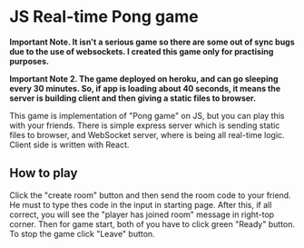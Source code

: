 # JS Real-time Pong game
**Important Note. It isn't a serious game so there are some out of sync bugs due to the use of websockets. I created this game only for practising purposes.**

**Important Note 2. The game deployed on heroku, and can go sleeping every 30 minutes. So, if app is loading about 40 seconds, it means the server is building client and then giving a static files to browser.**

This game is implementation of "Pong game" on JS, but you can play this with your friends. There is simple express server which is sending static files to browser, and WebSocket server, where is being all real-time logic. Client side is written with React.    
## How to play
Click the "create room" button and then send the room code to your friend. He must to type thes code in the input in starting page. After this, if all correct, you will see the "player has joined room" message in right-top corner. Then for game start, both of you have to click green "Ready" button. To stop the game click "Leave" button.
